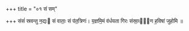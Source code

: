 +++
title = "०१ सं सम्"

+++
संसं॑ स्रवन्तु न॒द्यः सं वाताः॒ सं प॑त॒त्रिणः॑। य॒ज्ञमि॒मं व॑र्धयता गिरः संस्रा॒व्ये᳡ण ह॒विषा॑ जुहोमि ॥